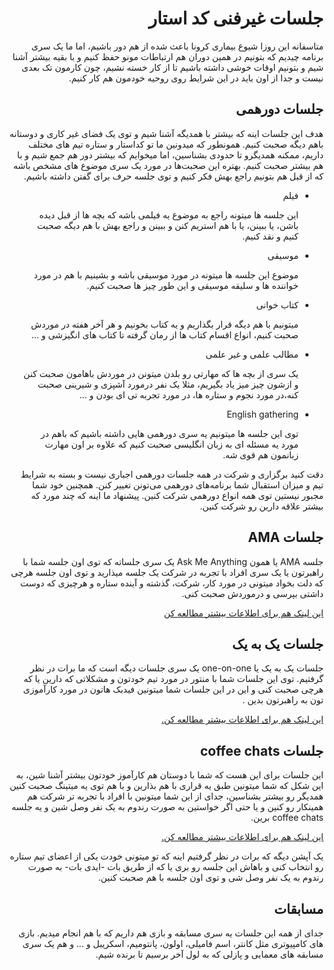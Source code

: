<div dir="rtl" align='right'>


# جلسات غیرفنی کد استار 

متاسفانه این روزا شیوع بیماری کرونا باعث شده از هم دور باشیم، اما ما یک سری برنامه چیدیم که بتونیم در همین دوران هم ارتباطات مونو حفظ کنیم و با بقیه بیشتر آشنا شیم و بتونیم اوقات خوشی داشته باشیم تا از کار خسته نشیم، چون کارمون تک بعدی نیست و جدا از اون باید در این شرایط روی روحیه خودمون هم کار کنیم.

## جلسات دورهمی 

هدف این جلسات اینه که بیشتر با همدیگه آشنا شیم و توی یک فضای غیر کاری و دوستانه باهم دیگه صحبت کنیم.
همونطور که میدونین ما تو کداستار و ستاره تیم های مختلف داریم، ممکنه همدیگرو تا حدودی بشناسین، اما میخوایم که بیشتر
دور هم جمع شیم و با هم بیشتر صحبت کنیم.
بهتره این صحبت‌ها در مورد یک سری موضوع های مشخص باشه که از قبل هم بتونیم راجع بهش فکر کنیم و توی جلسه حرف
برای گفتن داشته باشیم.

* فیلم

  این جلسه ها میتونه راجع به موضوع یه فیلمی باشه که بچه ها از قبل دیده باشن، یا ببینن، یا با هم استریم
  کنن و ببینن و راجع بهش با هم دیگه صحبت کنیم و نقد کنیم.    

* موسیقی

  موضوع این جلسه ها میتونه در مورد موسیقی باشه و بشینیم با هم در مورد خواننده ها و سلیقه موسیقی و
  این طور چیز ها صحبت کنیم.
    
*  کتاب خوانی

    میتونیم با هم دیگه قرار بگذاریم و یه کتاب بخونیم و هر آخر هفته در موردش صحبت کنیم، انواع اقسام
    کتاب ها از رمان گرفته تا کتاب های انگیزشی و ...

* مطالب علمی و غیر علمی

  یک سری از بچه ها که مهارتی رو بلدن میتونن در موردش باهامون صحبت کنن و ازشون چیز میز یاد بگیریم،
  مثلا یک نفر درمورد آشپزی و شیرینی صحبت کنه،در مورد نجوم و ستاره ها، در مورد تجربه تی ای بودن و ...

* English gathering

  توی این جلسه ها میتونیم یه سری دورهمی هایی داشته باشیم که باهم در مورد یه مسئله ای به زبان
  انگلیسی صحبت کنیم که علاوه بر اون مهارت زبانمون هم قوی شه.

دقت کنید برگزاری و شرکت در همه جلسات دورهمی اجباری نیست و بسته به شرایط تیم و میزان استقبال شما برنامه‌های دورهمی می‌تونن تغییر کنن. همچنین خود شما مجبور نیستین توی همه انواع دورهمی شرکت کنین. پیشنهاد ما اینه که چند مورد که بیشتر علاقه دارین رو شرکت کنین.
  
## جلسات AMA
  
جلسه AMA یا همون Ask Me Anything یک سری جلساته که توی اون جلسه شما با راهبرتون یا یک سری افراد با تجربه در شرکت یک جلسه میذارید و توی اون
جلسه هرچی که دلت بخواد میتونی در مورد کار، شرکت، گذشته و آینده ستاره و هرچیزی که دوست داشتی بپرسی و 
  درموردش صحبت کنی.
    
[این لینک هم برای اطلاعات بیشتر مطالعه کن](https://worldofwork.io/2019/07/ask-me-anything-sessions/)

## جلسات یک به یک

جلسات یک به یک یا one-on-one یک سری جلسات دیگه است که ما برات در نظر گرفتیم. توی این جلسات شما با
منتور در مورد تیم خودتون و مشکلاتی که دارین یا که هرچی صحبت کنی و این در این جلسات شما میتونین فیدبک هاتون در مورد کارآموزی تون به راهبرتون بدین .  
    
  
[این لینک هم برای اطلاعات بیشتر مطالعه کن.](https://knowyourteam.com/blog/2018/01/03/7-ways-to-prepare-for-an-effective-one-on-one-meeting-with-your-manager/)
  
    
## جلسات coffee chats
    
  این جلسات برای این هست که شما با دوستان هم کارآموز خودتون بیشتر آشنا شین، به این شکل که شما میتونین طبق یه قراری با هم بذارین و با هم توی یه میتینگ صحبت کنین  همدیگر رو بیشتر بشناسین، جدای از این شما میتونین با افراد با تجربه تر شرکت هم همینکار رو کنین و یا حتی اگر خواستین به صورت رندوم به یک نفر وصل شین و یه جلسه coffee chats برین.
    

   
  [این لینک هم برای اطلاعات بیشتر مطالعه کن.](https://arrivein.com/career-ca/coffee-chats-what-questions-should-you-ask-to-network-better/#:~:text=A%20coffee%20chat%2C%20also%20known,individual's%20career%20path%20and%20role.)
    
  یک آپشن دیگه که برات در نظر گرفتیم اینه که تو میتونی خودت یکی از اعضای تیم ستاره رو انتخاب کنی و باهاش
  این جلسه رو بری یا که از طریق بات -ایدی بات- به صورت رندوم به یک نفر وصل شی و توی اون جلسه با هم صحبت
  کنین. 
    
## مسابقات

جدای از همه این جلسات یه سری مسابقه و بازی هم داریم که با هم انجام میدیم.
بازی های کامپیوتری مثل کانتر، اسم فامیلی، اولون، پانتومیم، اسکریبل و ...
 و هم یک سری مسابقه های
معمایی و پازلی که به لول آخر برسیم تا برنده شیم.

</div>
